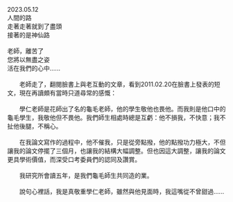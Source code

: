 <!--老師，離苦了！--!>

2023.05.12<br>
人間的路<br>
走著走著就到了盡頭<br>
接著的是神仙路<br><br>

老師，離苦了<br>
您將以無盡之姿<br>
活在我們的心中......<br><br>

　　老師走了，翻閱臉書上與老互動的文章，看到2011.02.20在臉書上發表的短文，現在再讀頗有當時只道尋常的感慨：<br><br>

　　學仁老師是花師出了名的龜毛老師，他的學生敬他也畏他。而我則是他口中的龜毛學生，我敬他但不畏他。我們師生相處時總是互虧：他不損我，不快意；我不扯他後腿，不稱心。<br><br>

　　在我論文寫作的過程中，他不催我，只是從旁點撥，他的點撥功力極大，不但讓我的論文停擺了三個月，也讓我的結構大幅調整。但也因這大調整，讓我的論文更具學術價值，而深受口考委員們的認同及讚賞。<br><br>

　　我研究所會讀五年，是我們龜毛師生共同造的業。<br><br>

　　說句心裡話，我是真敬重學仁老師，雖然與他見面時，我這嘴從不曾甜過......
